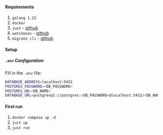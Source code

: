 #### Requirements

1. `golang 1.22`
2. `docker`
3. `just` - [github](https://github.com/casey/just)
4. `watchexec` - [github](https://github.com/watchexec/watchexec)
5. `migrate cli` - [github](https://github.com/golang-migrate/migrate)

#### Setup

##### `.env` Configuration
Fill in the `.env` file:
```bash
DATABASE_ADDRESS=localhost:5432
POSTGRES_PASSWORD=<DB_PASSWORD>
POSTGRES_DB=<DB_NAME>
DATABASE_URL=postgresql://postgres:<DB_PASSWORD>@localhost:5432/<DB_NAME>?sslmode=disable
```

#### First run
1. `docker compose up -d`
2. `just up`
3. `just run`
